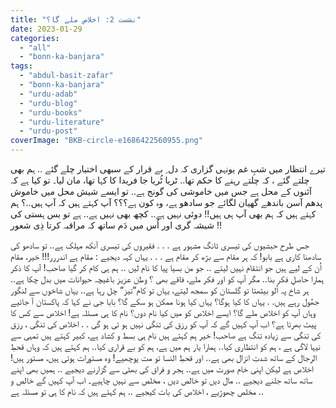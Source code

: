 ```yaml
---
title: "نشست 2: اخلاص ملے گا؟"
date: 2023-01-29
categories: 
  - "all"
  - "bonn-ka-banjara"
tags: 
  - "abdul-basit-zafar"
  - "bonn-ka-banjara"
  - "urdu-adab"
  - "urdu-blog"
  - "urdu-books"
  - "urdu-literature"
  - "urdu-post"
coverImage: "BKB-circle-e1686422560955.png"
---
```


تیرے انتظار میں شبِ غم یونہی گزاری کہ دل ِ بے قرار کے سبھی اختیار چلے گئے .. ہم بھی چلتے گئے ، کہ چلتے رہنے کا حکم تھا.. ٹریا ٹُریا جا فریدا کا کہا تھا، مان لیا۔ تو کیا ہے کہ آئنوں کے محل ہے جس میں خاموشی کی گونج ہے.. تو ایسے شیش محل میں خاموش پدھم آسن باندھے گھیان لگائے جو سادھو ہے، وہ کون ہے؟؟؟ آپ کہتے ہیں کہ آپ ہیں..؟ ہم کہتے ہیں کہ ہم بھی آپ ہی ہیں!! دوئی نہیں ہے.. کچھ بھی نہیں ہے.. ہے تو بس ہستی کی شیشہ گری اور اُس میں دَم ساتھ کہ مراقبہ کرتا ذِی شعور !!

جس طرح حبشیوں کی تیسری ٹانگ مشہور ہے . . . فقیروں کی تیسری آنکھ مہلک ہے.. تو سادھو کی سادھنا کاری ہے بابو! کہ ہر مقام سے بڑھ کر مقام ہے . . . یہاں کہہ دیجیے : مقام ہے اندررر!!! خیر، مقام اُن کے لیے ہیں جو انتقام نہیں لیتے .. جو من بسیا پیا کا نام لیں .. ہم ہی کام کر گیا صاحب! آپ کا ذکر ہمارا حاصلِ فکر بنا.. مگر آپ کو اور فکر ملے، فاقے بھی ؟ وطن عزیز باغیچہ حیوانات میں بدل چکا ہے.. ہر شاخ پہ اُلو بیٹھتا تو گلستان کو سمجھ لیتے، یہاں تو کام”تیز” چل رہا ہے.. یہاں شاخوں سے لنگور جھُول رہے ہیں. . یہاں کا کیا ہوگا؟ یہاں کیا ہونا ممکن ہو سکے گا؟ بابا جی نے کہا کہ پاکستان آ جائیے وہاں آپ کو اخلاص ملے گا؟ ایسے اخلاص کو میں کیا نام دوں؟ نام کا ہی مسئلہ ہے! اخلاص سے کس کا پیٹ بھرتا ہے؟ اب آپ کہیں گے کہ آپ کو رزق کی تنگی نہیں ہو ئی ہو گی . . اخلاص کی تنگی ، رزق کی تنگی سے زیادہ تنگ ہے صاحب! خیر ہم کہتے ہیں نام ہی بسط و کشاد ہے، کبیر کہتے ہیں تمہی سے نیہا لاگی ہے ، ہم کو انتظاری کیا.. ہمارا یار ہم میں ہے، ہم کو بے قراری کیا.. ہم کہتے ہیں کہ وہاں قحطِ الرجال کے ساتھ شدتِ انزال بھی ہے.. اور قحطِ النسا تو مت پوچھیے! وہ مستورات ہوتی ہیں، مستور ہیں! اخلاص ہے لیکن اپنی خام صورت میں ہے.. ہجر و فراق کی بھٹی سے گزارنے دیجیے .. ہمیں بھی اپنے ساتھ ساتھ جلنے دیجیے .. مال دیں تو خالص دیں ، مخلص سے نہیں چاہیے۔ اب آپ کہیں گے خالص و مخلص چھوڑیے ، اخلاص کی بات کیجیے .. ہم کہتے ہیں کہ نام کا ہی تو مسئلہ ہے ..

